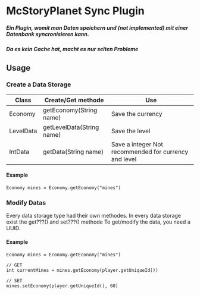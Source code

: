 # McStoryPlanet Sync Plugin

##### Ein Plugin, womit man Daten speichern und (not implemented) mit einer Datenbank syncronisieren kann. 
##### Da es kein Cache hat, macht es nur selten Probleme

## Usage
### Create a Data Storage
| Class     | Create/Get methode        | Use                                                   |
|-----------|---------------------------|-------------------------------------------------------|
| Economy   | getEconomy(String name)   | Save the currency                                     |
| LevelData | getLevelData(String name) | Save the level                                        |
| IntData   | getData(String name)      | Save a integer Not recommended for currency and level |

#### Example  
    Economy mines = Economy.getEconomy("mines")

### Modify Datas  
Every data storage type had their own methodes. 
In every data storage exist the get???() and set???() methode
To get/modify the data, you need a UUID.

#### Example  
    Economy mines = Economy.getEconomy("mines")
    
    // GET
    int currentMines = mines.getEconomy(player.getUniqueId())
    
    // SET
    mines.setEconomy(player.getUniqueId(), 60)
